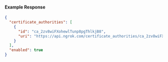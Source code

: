 <!-- Code generated for API Clients. DO NOT EDIT. -->

#### Example Response

```json
{
  "certificate_authorities": [
    {
      "id": "ca_2zv8wiFXohewlTunp8pgThlkjB8",
      "uri": "https://api.ngrok.com/certificate_authorities/ca_2zv8wiFXohewlTunp8pgThlkjB8"
    }
  ],
  "enabled": true
}
```
